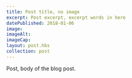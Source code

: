 ```yaml
---
title: Post title, no image
excerpt: Post excerpt, excerpt words in here 
datePublished: 2018-01-06
image: 
imageAlt: 
imageCap: 
layout: post.hbs
collection: post
---
```


Post, body of the blog post.
